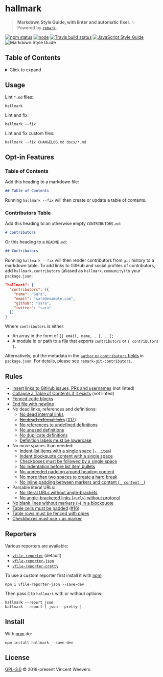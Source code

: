 # hallmark

> **Markdown Style Guide, with linter and automatic fixer.** :sparkles:  
> Powered by [`remark`][remark].

[![npm status](http://img.shields.io/npm/v/hallmark.svg)](https://www.npmjs.org/package/hallmark)
[![node](https://img.shields.io/node/v/hallmark.svg)](https://www.npmjs.org/package/hallmark)
[![Travis build status](https://img.shields.io/travis/vweevers/hallmark.svg?label=travis)](http://travis-ci.org/vweevers/hallmark)
[![JavaScript Style Guide](https://img.shields.io/badge/code_style-standard-brightgreen.svg)](https://standardjs.com)
![Markdown Style Guide](https://img.shields.io/badge/md_style-hallmark-brightgreen.svg)

## Table of Contents

<details><summary>Click to expand</summary>

- [Usage](#usage)
- [Opt-in Features](#opt-in-features)
- [Rules](#rules)
- [Reporters](#reporters)
- [Install](#install)
- [License](#license)

</details>

## Usage

Lint `*.md` files:

```
hallmark
```

Lint and fix:

```
hallmark --fix
```

Lint and fix custom files:

```
hallmark --fix CHANGELOG.md docs/*.md
```

## Opt-in Features

### Table of Contents

Add this heading to a markdown file:

```markdown
## Table of Contents
```

Running `hallmark --fix` will then create or update a table of contents.

### Contributors Table

Add this heading to an otherwise empty `CONTRIBUTORS.md`:

```markdown
# Contributors
```

Or this heading to a `README.md`:

```markdown
## Contributors
```

Running `hallmark --fix` will then render contributors from `git` history to a markdown table. To add links to GitHub and social profiles of contributors, add `hallmark.contributors` (aliased as `hallmark.community`) to your `package.json`:

```json
"hallmark": {
  "contributors": [{
    "name": "Sara",
    "email": "sara@example.com",
    "github": "sara",
    "twitter": "sara"
  }]
}
```

Where `contributors` is either:

- An array in the form of `[{ email, name, … }, … ]`;
- A module id or path to a file that exports `contributors` or `{ contributors }`.

Alternatively, put the metadata in the [`author` or `contributors` fields](https://docs.npmjs.com/files/package.json#people-fields-author-contributors) in `package.json`. For details, please see [`remark-git-contributors`](https://github.com/remarkjs/remark-git-contributors#metadata).

## Rules

- [Insert links to GitHub issues, PRs and usernames](https://www.npmjs.com/package/remark-github) (not linted)
- [Collapse a Table of Contents if it exists](https://www.npmjs.com/package/remark-collapse) (not linted)
- [Fenced code blocks](https://www.npmjs.com/package/remark-lint-code-block-style)
- [End file with newline](https://www.npmjs.com/package/remark-lint-final-newline)
- No dead links, references and definitions:
  - [No dead internal links](https://www.npmjs.com/package/remark-validate-links)
  - ~~[No dead external links](https://www.npmjs.com/package/remark-lint-no-dead-urls)~~ ([#17](https://github.com/vweevers/hallmark/issues/17))
  - [No references to undefined definitions](https://www.npmjs.com/package/remark-lint-no-undefined-references)
  - [No unused definitions](https://www.npmjs.com/package/remark-lint-no-unused-definitions)
  - [No duplicate definitions](https://www.npmjs.com/package/remark-lint-no-duplicate-definitions)
  - [Definition labels must be lowercase](https://www.npmjs.com/package/remark-lint-definition-case)
- No more spaces than needed:
  - [Indent list items with a single space (`-  item`)](https://www.npmjs.com/package/remark-lint-list-item-indent)
  - [Indent blockquote content with a single space](https://www.npmjs.com/package/remark-lint-blockquote-indentation)
  - [Checkboxes must be followed by a single space](https://www.npmjs.com/package/remark-lint-checkbox-content-indent)
  - [No indentation before list item bullets](https://www.npmjs.com/package/remark-lint-list-item-bullet-indent)
  - [No unneeded padding around heading content](https://www.npmjs.com/package/remark-lint-no-heading-content-indent)
  - [No more than two spaces to create a hard break](https://www.npmjs.com/package/remark-lint-hard-break-spaces)
  - [No inline padding between markers and content (`_ content _`)](https://www.npmjs.com/package/remark-lint-no-inline-padding)
- Parsable literal URLs:
  - [No literal URLs without angle-brackets](https://www.npmjs.com/package/remark-lint-no-literal-urls)
  - [No angle-bracketed links (`<url>`) without protocol](https://www.npmjs.com/package/remark-lint-no-auto-link-without-protocol)
- [No blank lines without markers (`>`) in a blockquote](https://www.npmjs.com/package/remark-lint-no-blockquote-without-marker)
- [Table cells must be padded](https://www.npmjs.com/package/remark-lint-table-cell-padding) ([#16](https://github.com/vweevers/hallmark/issues/16))
- [Table rows must be fenced with pipes](https://www.npmjs.com/package/remark-lint-table-pipes)
- [Checkboxes must use `x` as marker](https://www.npmjs.com/package/remark-lint-checkbox-character-style)

## Reporters

Various reporters are available:

- [`vfile-reporter`](https://npmjs.org/package/vfile-reporter) (default)
- [`vfile-reporter-json`](https://npmjs.org/package/vfile-reporter-json)
- [`vfile-reporter-pretty`](https://npmjs.org/package/vfile-reporter-pretty)

To use a custom reporter first install it with [npm](https://npmjs.org):

```
npm i vfile-reporter-json --save-dev
```

Then pass it to `hallmark` with or without options:

```
hallmark --report json
hallmark --report [ json --pretty ]
```

## Install

With [npm](https://npmjs.org) do:

```
npm install hallmark --save-dev
```

## License

[GPL-3.0](LICENSE) © 2018-present Vincent Weevers.

[remark]: https://www.npmjs.org/package/remark
